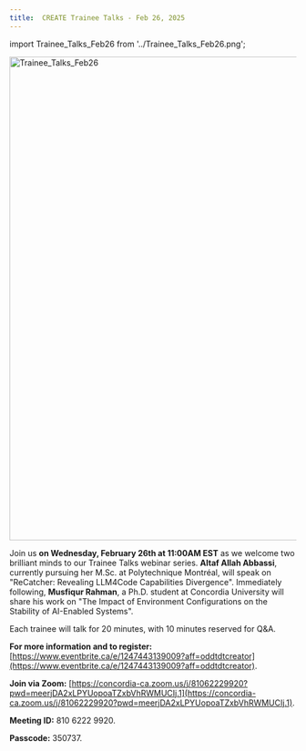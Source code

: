```yaml
---
title:  CREATE Trainee Talks - Feb 26, 2025
---
```


import Trainee_Talks_Feb26 from '../Trainee_Talks_Feb26.png';

<img  src={Trainee_Talks_Feb26} alt="Trainee_Talks_Feb26" width="850" />


Join us **on Wednesday, February 26th at 11:00AM EST** as we welcome two brilliant minds to our Trainee Talks webinar series. **Altaf Allah Abbassi**, currently pursuing her M.Sc. at Polytechnique Montréal, will speak on "ReCatcher: Revealing LLM4Code Capabilities Divergence". Immediately following, **Musfiqur Rahman**, a Ph.D. student at Concordia University will share his work on "The Impact of Environment Configurations on the Stability of AI-Enabled Systems".

Each trainee will talk for 20 minutes, with 10 minutes reserved for Q&A.

**For more information and to register:** [https://www.eventbrite.ca/e/1247443139009?aff=oddtdtcreator](https://www.eventbrite.ca/e/1247443139009?aff=oddtdtcreator).

**Join via Zoom:** [https://concordia-ca.zoom.us/j/81062229920?pwd=meerjDA2xLPYUopoaTZxbVhRWMUCIj.1](https://concordia-ca.zoom.us/j/81062229920?pwd=meerjDA2xLPYUopoaTZxbVhRWMUCIj.1).

**Meeting ID:**  810 6222 9920.

**Passcode:**  350737.